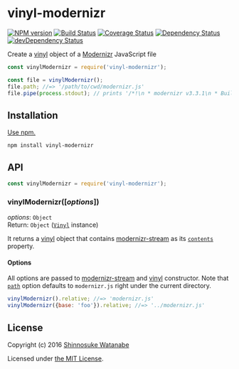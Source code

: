# vinyl-modernizr

[![NPM version](https://img.shields.io/npm/v/vinyl-modernizr.svg)](https://www.npmjs.com/package/vinyl-modernizr)
[![Build Status](https://travis-ci.org/shinnn/vinyl-modernizr.svg?branch=master)](https://travis-ci.org/shinnn/vinyl-modernizr)
[![Coverage Status](https://img.shields.io/coveralls/shinnn/vinyl-modernizr.svg)](https://coveralls.io/github/shinnn/is-gist-starred?branch=master)
[![Dependency Status](https://david-dm.org/shinnn/vinyl-modernizr.svg)](https://david-dm.org/shinnn/vinyl-modernizr)
[![devDependency Status](https://david-dm.org/shinnn/vinyl-modernizr/dev-status.svg)](https://david-dm.org/shinnn/vinyl-modernizr#info=devDependencies)

Create a [vinyl](https://github.com/gulpjs/vinyl) object of a [Modernizr](https://modernizr.com/) JavaScript file

```javascript
const vinylModernizr = require('vinyl-modernizr');

const file = vinylModernizr();
file.path; //=> '/path/to/cwd/modernizr.js'
file.pipe(process.stdout); // prints '/*!\n * modernizr v3.3.1\n * Build http://modernizr.com/download? ...'
```

## Installation

[Use npm.](https://docs.npmjs.com/cli/install)

```
npm install vinyl-modernizr
```

## API

```javascript
const vinylModernizr = require('vinyl-modernizr');
```

### vinylModernizr([*options*])

*options*: `Object`  
Return: `Object` ([`Vinyl`](https://www.npmjs.com/package/vinyl) instance)

It returns a [vinyl](https://github.com/gulpjs/vinyl#file) object that contains [modernizr-stream](https://github.com/shinnn/modernizr-stream) as its [`contents`](https://github.com/gulpjs/vinyl#contents) property.

#### Options

All options are passed to [modernizr-stream](https://github.com/shinnn/modernizr-stream#modernizrstreamoptions) and [vinyl](https://github.com/gulpjs/vinyl#constructoroptions) constructor. Note that [`path`](https://github.com/gulpjs/vinyl#optionspath) option defaults to `modernizr.js` right under the current directory.

```javascript
vinylModernizr().relative; //=> 'modernizr.js'
vinylModernizr({base: 'foo'}).relative; //=> '../modernizr.js'
```

## License

Copyright (c) 2016 [Shinnosuke Watanabe](https://github.com/shinnn)

Licensed under [the MIT License](./LICENSE).
